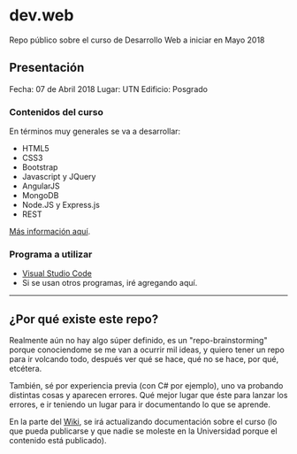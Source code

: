 ﻿# dev.web

Repo público sobre el curso de Desarrollo Web a iniciar en Mayo 2018

## Presentación

Fecha: 07 de Abril 2018
Lugar: UTN
Edificio: Posgrado

### Contenidos del curso

En términos muy generales se va a desarrollar:

* HTML5
* CSS3
* Bootstrap
* Javascript y JQuery
* AngularJS
* MongoDB
* Node.JS y Express.js
* REST

[Más información aquí](http://educacionadistancia.frc.utn.edu.ar/courses/diplomado_desarrollo_web/).

### Programa a utilizar

* [Visual Studio Code](https://github.com/SidVal/dev.web/wiki/Visual-Studio-Code)
* Si se usan otros programas, iré agregando aquí.

***

## ¿Por qué existe este repo?

Realmente aún no hay algo súper definido, es un "repo-brainstorming" porque conociendome se me van a ocurrir mil ideas, y quiero tener un repo para ir volcando todo, después ver qué se hace, qué no se hace, por qué, etcétera.

También, sé por experiencia previa (con C# por ejemplo), uno va probando distintas cosas y aparecen errores.
Qué mejor lugar que éste para lanzar los errores, e ir teniendo un lugar para ir documentando lo que se aprende.

En la parte del [Wiki](https://github.com/SidVal/dev.web/wiki), se irá actualizando documentación sobre el curso (lo que pueda publicarse y que nadie se moleste en la Universidad porque el contenido está publicado).
